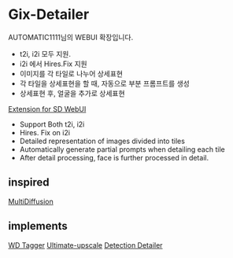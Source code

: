 # Gix-Detailer


AUTOMATIC1111님의 WEBUI 확장입니다.

- t2i, i2i 모두 지원.
- i2i 에서 Hires.Fix 지원
- 이미지를 각 타일로 나누어 상세표현
- 각 타일을 상세표현을 할 때, 자동으로 부분 프롬프트를 생성
- 상세표현 후, 얼굴을 추가로 상세표현

[Extension for SD WebUI](https://github.com/AUTOMATIC1111/stable-diffusion-webui)
- Support Both t2i, i2i
- Hires. Fix on i2i
- Detailed representation of images divided into tiles
- Automatically generate partial prompts when detailing each tile
- After detail processing, face is further processed in detail.


## inspired
[MultiDiffusion](https://multidiffusion.github.io/)

## implements
[WD Tagger](https://github.com/toriato/stable-diffusion-webui-wd14-tagger)
[Ultimate-upscale](https://github.com/Coyote-A/ultimate-upscale-for-automatic1111)
[Detection Detailer](https://github.com/dustysys/ddetailer)

